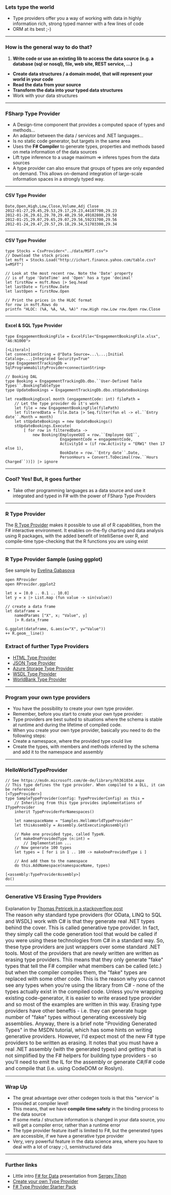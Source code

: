 ### Lets type the world

- Type providers offer you a way of working with data in highly information rich, strong typed manner with a few lines of code
- ORM at its best ;-)

***

### How is the general way to do that?

1. <b>Write code or use an existing lib to access the data source (e.g. a database (sql or nosql), file, web site, REST service, ...)</b>
- <b>Create data structures / a domain model, that will represent your world in your code</b>
- <b>Read the data from your source</b>
- <b>Transform the data into your typed data structures</b>
- Work with your data structures

***

### FSharp Type Provider

- A Design-time component that provides a computed space of types and methods... 
- An adaptor between the data / services and .NET languages...
- Is no static code generator, but targets in the same area
- Uses the <b>F# Compiler</b> to generate types, properties and methods based on meta information of the data sources 
- Lift type inference to a usage maximum => inferes types from the data sources
- A type provider can also ensure that groups of types are only expanded on demand. This allows on-demand integration of large-scale information spaces in a strongly typed way.

***

#### CSV Type Provider

    Date,Open,High,Low,Close,Volume,Adj Close
    2012-01-27,29.45,29.53,29.17,29.23,44187700,29.23
    2012-01-26,29.61,29.70,29.40,29.50,49102800,29.50
    2012-01-25,29.07,29.65,29.07,29.56,59231700,29.56
    2012-01-24,29.47,29.57,29.18,29.34,51703300,29.34

---

#### CSV Type Provider

    type Stocks = CsvProvider<"../data/MSFT.csv">
    // Download the stock prices
    let msft = Stocks.Load("http://ichart.finance.yahoo.com/table.csv?s=MSFT")

    // Look at the most recent row. Note the 'Date' property
    // is of type 'DateTime' and 'Open' has a type 'decimal'
    let firstRow = msft.Rows |> Seq.head
    let lastDate = firstRow.Date
    let lastOpen = firstRow.Open

    // Print the prices in the HLOC format
    for row in msft.Rows do
    printfn "HLOC: (%A, %A, %A, %A)" row.High row.Low row.Open row.Close

***

#### Excel & SQL Type Provider

    type EngagementBookingFile = ExcelFile<"EngagementBookingFile.xlsx", "A6:N1000">
    
    [<Literal>]
    let connectionString = @"Data Source=...\...;Initial Catalog=...;Integrated Security=True"
    type EngagementTrackingDb = SqlProgrammabilityProvider<connectionString>
    
    // Booking DAL
    type Booking = EngagementTrackingDb.dbo.``User-Defined Table Types``.BookingTableType
    type UpdateBookings = EngagementTrackingDb.dbo.stUpdateBookings

    let readBookingExcel month (engagementCode: int) filePath =
        // Let the type provider do it's work
        let file = new EngagementBookingFile(filePath)
        let filteredData = file.Data |> Seq.filter(fun el -> el.``Entry date``.Month = month)
        let stUpdateBookings = new UpdateBookings()
        stUpdateBookings.Execute(
            [ for row in filteredData -> 
                new Booking(EmployeeGUI = row.``Employee GUI``,
                            EngagementCode = engagementCode,
                            ActivityId = (if row.Activity = "ERW1" then 17 else 1),
                            BookDate = row.``Entry date``.Date,
                            PersonHours = Convert.ToDecimal(row.``Hours Charged``))]) |> ignore


***

### Cool? Yes! But, it goes further 

- Take other programming languages as a data source and use it integrated and typed in F# with the power of FSharp Type Providers

***

### R Type Provider

The [R Type Provider](http://bluemountaincapital.github.io/FSharpRProvider/index.html) makes it possible to use all of R capabilities, from the F# interactive environment. It enables on-the-fly charting and data analysis using R packages, with the added benefit of IntelliSense over R, and compile-time type-checking that the R functions you are using exist

***

### R Type Provider Sample (using ggplot)

See sample by [Evelina Gabasova](http://evelinag.com/blog/2015/12-03-using-ggplot2-from-f/#.VwwWfqSLQ2w)

    open RProvider
    open RProvider.ggplot2
    
    let x = [0.0 .. 0.1 .. 10.0]
    let y = x |> List.map (fun value -> sin(value))

    // create a data frame
    let dataframe = 
        namedParams ["X", x; "Value", y] 
        |> R.data_frame

    G.ggplot(dataframe, G.aes(x="X", y="Value"))
    ++ R.geom__line()

### Extract of further Type Providers

- [HTML Type Provider](http://fsharp.github.io/FSharp.Data/library/HtmlProvider.html)
- [JSON Type Provider](http://fsharp.github.io/FSharp.Data/library/JsonProvider.html)
- [Azure Storage Type Provider](https://github.com/fsprojects/AzureStorageTypeProvider)
- [WSDL Type Provider](https://msdn.microsoft.com/en-US/library/hh362328.aspx)
- [WorldBank Type Provider](http://fsharp.github.io/FSharp.Data/library/WorldBank.html)

***

### Program your own type providers

- You have the possibility to create your own type provider.
- Remember, before you start to create your own type provider: 
- Type providers are best suited to situations where the schema is stable at runtime and during the lifetime of compiled code.
- When you create your own type provider, basically you need to do the following steps:
- Create a namespace, where the provided type could live
- Create the types, with members and methods inferred by the schema and add it to the namespace and assembly 

***

### HelloWorldTypeProvider

    // See https://msdn.microsoft.com/de-de/library/hh361034.aspx
    // This type defines the type provider. When compiled to a DLL, it can be referenced
    [<TypeProvider>]
    type SampleTypeProvider(config: TypeProviderConfig) as this = 
        // Inheriting from this type provides implementations of ITypeProvider 
        inherit TypeProviderForNamespaces()

        let namespaceName = "Samples.HelloWorldTypeProvider"
        let thisAssembly = Assembly.GetExecutingAssembly()

        // Make one provided type, called TypeN.
        let makeOneProvidedType (n:int) = 
            // Implementation ...
        // Now generate 100 types
        let types = [ for i in 1 .. 100 -> makeOneProvidedType i ] 

        // And add them to the namespace
        do this.AddNamespace(namespaceName, types)

    [<assembly:TypeProviderAssembly>] 
    do()

***

### Generative VS Erasing Type Providers

Explanation by [Thomas Petricek in a stackoverflow post](http://stackoverflow.com/questions/12118866/how-do-i-create-an-f-type-provider-that-can-be-used-from-c)
<font size ="3" align="left"><br>
The reason why standard type providers (for OData, LINQ to SQL and WSDL) work with C# is that they generate real .NET types behind the cover. This is called generative type provider. In fact, they simply call the code generation tool that would be called if you were using these technologies from C# in a standard way. So, these type providers are just wrappers over some standard .NET tools.
Most of the providers that are newly written are written as erasing type providers. This means that they only generate "fake" types that tell the F# compiler what members can be called (etc.) but when the compiler compiles them, the "fake" types are replaced with some other code. This is the reason why you cannot see any types when you're using the library from C# - none of the types actually exist in the compiled code.
Unless you're wrapping existing code-generator, it is easier to write erased type provider and so most of the examples are written in this way. Erasing type providers have other beneftis - i.e. they can generate huge number of "fake" types without generating excessively big assemblies.
Anyway, there is a brief note "Providing Generated Types" in the MSDN tutorial, which has some hints on writing generative providers. However, I'd expect most of the new F# type providers to be written as erasing. It notes that you must have a real .NET assembly (with the generated types) and getting that is not simplified by the F# helpers for building type providers - so you'll need to emit the IL for the assembly or generate C#/F# code and compile that (i.e. using CodeDOM or Roslyn).  
</font>

***

### Wrap Up

- The great advantage over other codegen tools is that this "service" is provided at compiler level!
- This means, that we have <b>compile time safety</b> in the binding process to the data source
- If some meta / structure information is changed in your data source, you will get a compiler error, rather than a runtime error
- The type provider feature itself is limited to F#, but the generated types are accessible, if we have a generative type provider
- Very, very powerful feature in the data science area, where you have to deal with a lot of crapy ;-), semistructured data

***

### Further links

- Little intro [F# for Data](http://de.slideshare.net/sergeytihon/f-for-data) presentation from [Sergey Tihon](http://de.slideshare.net/sergeytihon)
- [Create your own Type Provider](https://www.google.de/url?sa=t&rct=j&q=&esrc=s&source=web&cd=2&ved=0ahUKEwjxwaGPmYrMAhVE7A4KHfxPBycQFggkMAE&url=https%3A%2F%2Fmsdn.microsoft.com%2Fde-de%2Flibrary%2Fhh361034.aspx&usg=AFQjCNG4a0CeiimQU9Wn_fUs7L9DwGiz6g&cad=rja)
- [F# Type Provider Starter Pack](https://github.com/fsprojects/FSharp.TypeProviders.StarterPack)
